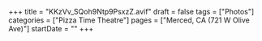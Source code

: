 +++
title = "KKzVv_SQoh9Ntp9PsxzZ.avif"
draft = false
tags = ["Photos"]
categories = ["Pizza Time Theatre"]
pages = ["Merced, CA (721 W Olive Ave)"]
startDate = ""
+++
